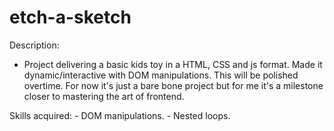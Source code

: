 # etch-a-sketch
Description:
- Project delivering a basic kids toy in a HTML, CSS and js format. Made it dynamic/interactive with DOM manipulations. This will be polished overtime. For now it's just a bare bone project but for me it's a milestone closer to mastering the art of frontend.

Skills acquired:
    - DOM manipulations.
    - Nested loops.